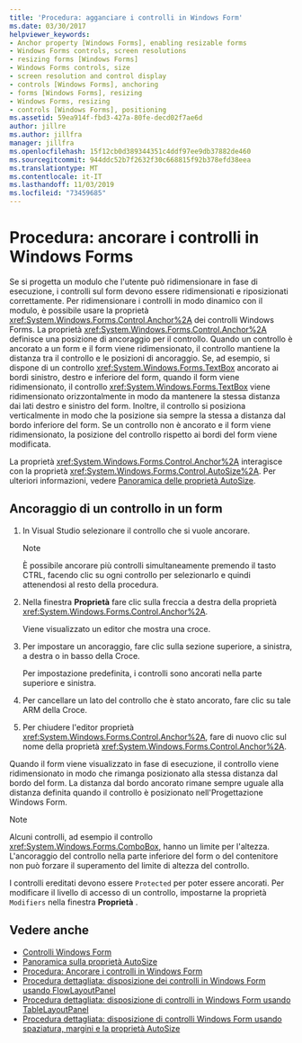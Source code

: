 ```yaml
---
title: 'Procedura: agganciare i controlli in Windows Form'
ms.date: 03/30/2017
helpviewer_keywords:
- Anchor property [Windows Forms], enabling resizable forms
- Windows Forms controls, screen resolutions
- resizing forms [Windows Forms]
- Windows Forms controls, size
- screen resolution and control display
- controls [Windows Forms], anchoring
- forms [Windows Forms], resizing
- Windows Forms, resizing
- controls [Windows Forms], positioning
ms.assetid: 59ea914f-fbd3-427a-80fe-decd02f7ae6d
author: jillre
ms.author: jillfra
manager: jillfra
ms.openlocfilehash: 15f12cb0d389344351c4ddf97ee9db37882de460
ms.sourcegitcommit: 944ddc52b7f2632f30c668815f92b378efd38eea
ms.translationtype: MT
ms.contentlocale: it-IT
ms.lasthandoff: 11/03/2019
ms.locfileid: "73459685"
---
```

# <a name="how-to-anchor-controls-on-windows-forms"></a>Procedura: ancorare i controlli in Windows Forms

Se si progetta un modulo che l'utente può ridimensionare in fase di esecuzione, i controlli sul form devono essere ridimensionati e riposizionati correttamente. Per ridimensionare i controlli in modo dinamico con il modulo, è possibile usare la proprietà <xref:System.Windows.Forms.Control.Anchor%2A> dei controlli Windows Forms. La proprietà <xref:System.Windows.Forms.Control.Anchor%2A> definisce una posizione di ancoraggio per il controllo. Quando un controllo è ancorato a un form e il form viene ridimensionato, il controllo mantiene la distanza tra il controllo e le posizioni di ancoraggio. Se, ad esempio, si dispone di un controllo <xref:System.Windows.Forms.TextBox> ancorato ai bordi sinistro, destro e inferiore del form, quando il form viene ridimensionato, il controllo <xref:System.Windows.Forms.TextBox> viene ridimensionato orizzontalmente in modo da mantenere la stessa distanza dai lati destro e sinistro del form. Inoltre, il controllo si posiziona verticalmente in modo che la posizione sia sempre la stessa a distanza dal bordo inferiore del form. Se un controllo non è ancorato e il form viene ridimensionato, la posizione del controllo rispetto ai bordi del form viene modificata.

La proprietà <xref:System.Windows.Forms.Control.Anchor%2A> interagisce con la proprietà <xref:System.Windows.Forms.Control.AutoSize%2A>. Per ulteriori informazioni, vedere [Panoramica delle proprietà AutoSize](autosize-property-overview.md).

## <a name="anchor-a-control-on-a-form"></a>Ancoraggio di un controllo in un form

1. In Visual Studio selezionare il controllo che si vuole ancorare.

    > [!NOTE]
    > È possibile ancorare più controlli simultaneamente premendo il tasto CTRL, facendo clic su ogni controllo per selezionarlo e quindi attenendosi al resto della procedura.

2. Nella finestra **Proprietà** fare clic sulla freccia a destra della proprietà <xref:System.Windows.Forms.Control.Anchor%2A>.

     Viene visualizzato un editor che mostra una croce.

3. Per impostare un ancoraggio, fare clic sulla sezione superiore, a sinistra, a destra o in basso della Croce.

     Per impostazione predefinita, i controlli sono ancorati nella parte superiore e sinistra.

4. Per cancellare un lato del controllo che è stato ancorato, fare clic su tale ARM della Croce.

5. Per chiudere l'editor proprietà <xref:System.Windows.Forms.Control.Anchor%2A>, fare di nuovo clic sul nome della proprietà <xref:System.Windows.Forms.Control.Anchor%2A>.

Quando il form viene visualizzato in fase di esecuzione, il controllo viene ridimensionato in modo che rimanga posizionato alla stessa distanza dal bordo del form. La distanza dal bordo ancorato rimane sempre uguale alla distanza definita quando il controllo è posizionato nell'Progettazione Windows Form.

> [!NOTE]
> Alcuni controlli, ad esempio il controllo <xref:System.Windows.Forms.ComboBox>, hanno un limite per l'altezza. L'ancoraggio del controllo nella parte inferiore del form o del contenitore non può forzare il superamento del limite di altezza del controllo.

I controlli ereditati devono essere `Protected` per poter essere ancorati. Per modificare il livello di accesso di un controllo, impostarne la proprietà `Modifiers` nella finestra **Proprietà** .

## <a name="see-also"></a>Vedere anche

- [Controlli Windows Form](index.md)
- [Panoramica sulla proprietà AutoSize](autosize-property-overview.md)
- [Procedura: Ancorare i controlli in Windows Form](how-to-dock-controls-on-windows-forms.md)
- [Procedura dettagliata: disposizione dei controlli in Windows Form usando FlowLayoutPanel](walkthrough-arranging-controls-on-windows-forms-using-a-flowlayoutpanel.md)
- [Procedura dettagliata: disposizione di controlli in Windows Form usando TableLayoutPanel](walkthrough-arranging-controls-on-windows-forms-using-a-tablelayoutpanel.md)
- [Procedura dettagliata: disposizione di controlli Windows Form usando spaziatura, margini e la proprietà AutoSize](windows-forms-controls-padding-autosize.md)
